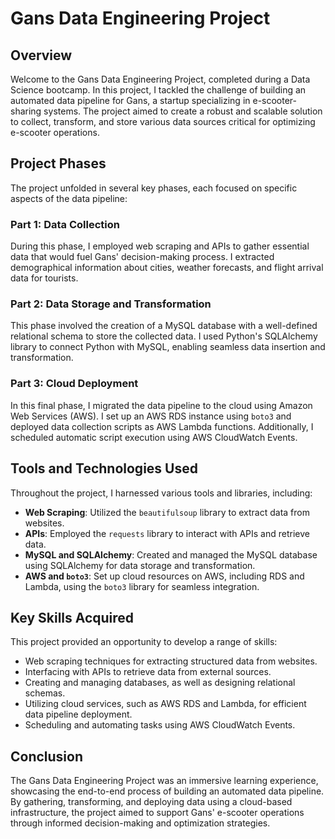 # Gans Data Engineering Project

## Overview
Welcome to the Gans Data Engineering Project, completed during a Data Science bootcamp. In this project, I tackled the challenge of building an automated data pipeline for Gans, a startup specializing in e-scooter-sharing systems. The project aimed to create a robust and scalable solution to collect, transform, and store various data sources critical for optimizing e-scooter operations.

## Project Phases
The project unfolded in several key phases, each focused on specific aspects of the data pipeline:

### Part 1: Data Collection
During this phase, I employed web scraping and APIs to gather essential data that would fuel Gans' decision-making process. I extracted demographical information about cities, weather forecasts, and flight arrival data for tourists.

### Part 2: Data Storage and Transformation
This phase involved the creation of a MySQL database with a well-defined relational schema to store the collected data. I used Python's SQLAlchemy library to connect Python with MySQL, enabling seamless data insertion and transformation.

### Part 3: Cloud Deployment
In this final phase, I migrated the data pipeline to the cloud using Amazon Web Services (AWS). I set up an AWS RDS instance using `boto3` and deployed data collection scripts as AWS Lambda functions. Additionally, I scheduled automatic script execution using AWS CloudWatch Events.

## Tools and Technologies Used
Throughout the project, I harnessed various tools and libraries, including:
- **Web Scraping**: Utilized the `beautifulsoup` library to extract data from websites.
- **APIs**: Employed the `requests` library to interact with APIs and retrieve data.
- **MySQL and SQLAlchemy**: Created and managed the MySQL database using SQLAlchemy for data storage and transformation.
- **AWS and `boto3`**: Set up cloud resources on AWS, including RDS and Lambda, using the `boto3` library for seamless integration.

## Key Skills Acquired
This project provided an opportunity to develop a range of skills:
- Web scraping techniques for extracting structured data from websites.
- Interfacing with APIs to retrieve data from external sources.
- Creating and managing databases, as well as designing relational schemas.
- Utilizing cloud services, such as AWS RDS and Lambda, for efficient data pipeline deployment.
- Scheduling and automating tasks using AWS CloudWatch Events.

## Conclusion
The Gans Data Engineering Project was an immersive learning experience, showcasing the end-to-end process of building an automated data pipeline. By gathering, transforming, and deploying data using a cloud-based infrastructure, the project aimed to support Gans' e-scooter operations through informed decision-making and optimization strategies.
